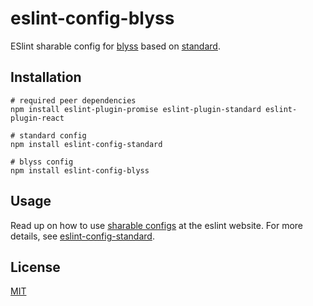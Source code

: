 # eslint-config-blyss

ESlint sharable config for [blyss](https://github.com/saadq/blyss) based on [standard](https://github.com/feross/standard).

## Installation

```
# required peer dependencies
npm install eslint-plugin-promise eslint-plugin-standard eslint-plugin-react

# standard config
npm install eslint-config-standard

# blyss config
npm install eslint-config-blyss
```

## Usage

Read up on how to use [sharable configs](http://eslint.org/docs/developer-guide/shareable-configs) at the eslint website. For more details, see [eslint-config-standard](https://github.com/feross/eslint-config-standard).

## License

[MIT](license)
